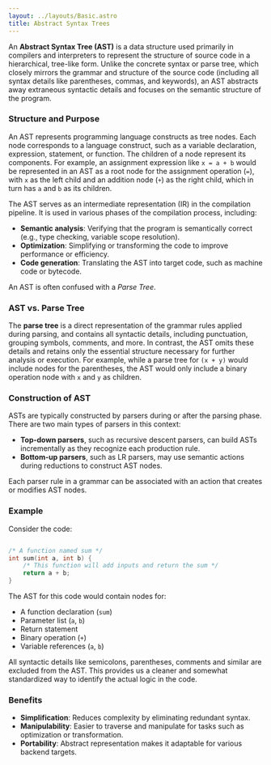 ```yaml
---
layout: ../layouts/Basic.astro
title: Abstract Syntax Trees
---
```

An **Abstract Syntax Tree (AST)** is a data structure used primarily in compilers and interpreters to represent the structure of source code in a hierarchical, tree-like form. Unlike the concrete syntax or parse tree, which closely mirrors the grammar and structure of the source code (including all syntax details like parentheses, commas, and keywords), an AST abstracts away extraneous syntactic details and focuses on the semantic structure of the program.

### Structure and Purpose

An AST represents programming language constructs as tree nodes. Each node corresponds to a language construct, such as a variable declaration, expression, statement, or function. The children of a node represent its components. For example, an assignment expression like `x = a + b` would be represented in an AST as a root node for the assignment operation (`=`), with `x` as the left child and an addition node (`+`) as the right child, which in turn has `a` and `b` as its children.

The AST serves as an intermediate representation (IR) in the compilation pipeline. It is used in various phases of the compilation process, including:

* **Semantic analysis**: Verifying that the program is semantically correct (e.g., type checking, variable scope resolution).
* **Optimization**: Simplifying or transforming the code to improve performance or efficiency.
* **Code generation**: Translating the AST into target code, such as machine code or bytecode.

An AST is often confused with a *Parse Tree*.

### AST vs. Parse Tree

The **parse tree** is a direct representation of the grammar rules applied during parsing, and contains all syntactic details, including punctuation, grouping symbols, comments, and more. In contrast, the AST omits these details and retains only the essential structure necessary for further analysis or execution. For example, while a parse tree for `(x + y)` would include nodes for the parentheses, the AST would only include a binary operation node with `x` and `y` as children.

### Construction of AST

ASTs are typically constructed by parsers during or after the parsing phase. There are two main types of parsers in this context:

* **Top-down parsers**, such as recursive descent parsers, can build ASTs incrementally as they recognize each production rule.
* **Bottom-up parsers**, such as LR parsers, may use semantic actions during reductions to construct AST nodes.

Each parser rule in a grammar can be associated with an action that creates or modifies AST nodes.

### Example

Consider the code:

```c

/* A function named sum */
int sum(int a, int b) {
    /* This function will add inputs and return the sum */
    return a + b;
}


```

The AST for this code would contain nodes for:

* A function declaration (`sum`)
* Parameter list (`a`, `b`)
* Return statement
* Binary operation (`+`)
* Variable references (`a`, `b`)

All syntactic details like semicolons, parentheses, comments and similar are excluded from the AST. This provides us a cleaner and somewhat standardized way to identify the actual logic in the code.

### Benefits

* **Simplification**: Reduces complexity by eliminating redundant syntax.
* **Manipulability**: Easier to traverse and manipulate for tasks such as optimization or transformation.
* **Portability**: Abstract representation makes it adaptable for various backend targets.
